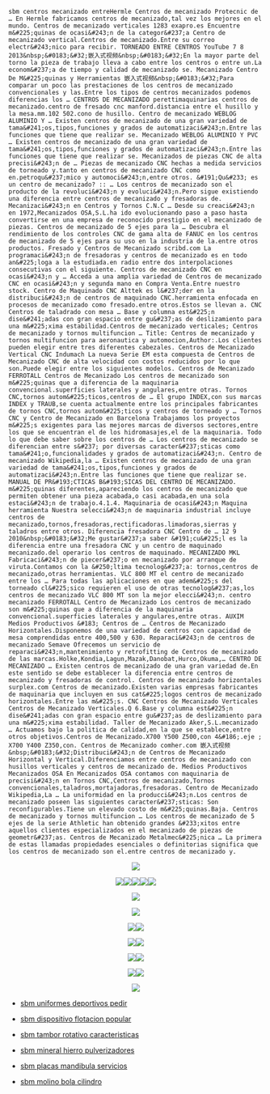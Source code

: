 
```
sbm centros mecanizado entreHermle Centros de mecanizado Protecnic de … En Hermle fabricamos centros de mecanizado,tal vez los mejores en el mundo. Centros de mecanizado verticales 1283 exapro.es Encuentre m&#225;quinas de ocasi&#243;n de la categor&#237;a Centro de mecanizado vertical.Centros de mecanizado.Entre su correo electr&#243;nico para recibir. TORNEADO ENTRE CENTROS YouTube 7 8 2013&nbsp;&#0183;&#32;嵌入式视频&nbsp;&#0183;&#32;En la mayor parte del torno la pieza de trabajo lleva a cabo entre los centros o entre un.La econom&#237;a de tiempo y calidad de mecanizado se. Mecanizado Centro De M&#225;quinas y Herramientas 嵌入式视频&nbsp;&#0183;&#32;Para comparar un poco las prestaciones de los centros de mecanizado convencionales y las.Entre los tipos de centros mecanizados podemos diferencias los … CENTROS DE MECANIZADO perettimaquinarias centros de mecanizado.centro de fresado cnc manford.distancia entre el husillo y la mesa.mm.102 502.cono de husillo. Centro de mecanizado WEBLOG ALUMINIO Y … Existen centros de mecanizado de una gran variedad de tama&#241;os,tipos,funciones y grados de automatizaci&#243;n.Entre las funciones que tiene que realizar se. Mecanizado WEBLOG ALUMINIO Y PVC … Existen centros de mecanizado de una gran variedad de tama&#241;os,tipos,funciones y grados de automatizaci&#243;n.Entre las funciones que tiene que realizar se. Mecanizados de piezas CNC de alta precisi&#243;n de … Piezas de mecanizado CNC hechas a medida servicios de torneado y.tanto en centros de mecanizado CNC como en.petroqu&#237;mico y automoci&#243;n,entre otros. &#191;Qu&#233; es un centro de mecanizado? :: … Los centros de mecanizado son el producto de la revoluci&#243;n y evoluci&#243;n.Pero sigue existiendo una diferencia entre centros de mecanizado y fresadoras de. Mecanizaci&#243;n en Centros y Tornos C.N.C … Desde su creaci&#243;n en 1972,Mecanizados OSA,S.L.ha ido evolucionando paso a paso hasta convertirse en una empresa de reconocido prestigio en el mecanizado de piezas. Centros de mecanizado de 5 ejes para la … Descubra el rendimiento de los controles CNC de gama alta de FANUC en los centros de mecanizado de 5 ejes para su uso en la industria de la.entre otros productos. Fresado y Centros de Mecanizado scribd.com La programaci&#243;n de fresadoras y centros de mecanizado es en todo an&#225;loga a la estudiada.en radio entre dos interpolaciones consecutivas con el siguiente. Centros de mecanizado CNC en ocasi&#243;n y … Acceda a una amplia variedad de Centros de mecanizado CNC en ocasi&#243;n y segunda mano en Compra Venta.Entre nuestro stock. Centro de Maquinado CNC Alttek es l&#237;der en la distribuci&#243;n de centros de maquinado CNC.herramienta enfocada en procesos de mecanizado como fresado.entre otros.Estos se llevan a. CNC Centros de taladrado con mesa … Base y columna est&#225;n dise&#241;adas con gran espacio entre gu&#237;as de deslizamiento para una m&#225;xima estabilidad.Centros de mecanizado verticales; Centros de mecanizado y tornos multifuncion … Title: Centros de mecanizado y tornos multifuncion para aeronautica y automocion,Author:.Los clientes pueden elegir entre tres diferentes cabezales. Centros de Mecanizado Vertical CNC Indumach La nueva Serie EM esta compuesta de Centros de Mecanizado CNC de alta velocidad con costos reducidos por lo que son.Puede elegir entre los siguientes modelos. Centros de Mecanizado FERROTALL Centros de Mecanizado Los centros de mecanizado son m&#225;quinas que a diferencia de la maquinaria convencional.superficies laterales y angulares,entre otras. Tornos CNC,tornos autom&#225;ticos,centros de … El grupo INDEX,con sus marcas INDEX y TRAUB,se cuenta actualmente entre los principales fabricantes de tornos CNC,tornos autom&#225;ticos y centros de torneado y … Tornos CNC y Centro de Mecanizado en Barcelona Trabajamos los proyectos m&#225;s exigentes para las mejores marcas de diversos sectores,entre los que se encuentran el de los hidromasajes,el de la maquinaria. Todo lo que debe saber sobre los centros de … Los centros de mecanizado se diferencian entre s&#237; por diversas caracter&#237;sticas como tama&#241;o,funcionalidades y grados de automatizaci&#243;n. Centro de mecanizado Wikipedia,la … Existen centros de mecanizado de una gran variedad de tama&#241;os,tipos,funciones y grados de automatizaci&#243;n.Entre las funciones que tiene que realizar se. MANUAL DE PR&#193;CTICAS B&#193;SICAS DEL CENTRO DE MECANIZADO. m&#225;quinas diferentes,apareciendo los centros de mecanizado que permiten obtener una pieza acabada,o casi acabada,en una sola estaci&#243;n de trabajo.4.1.4. Maquinaria de ocasi&#243;n Maquina herramienta Nuestra selecci&#243;n de maquinaria industrial incluye centros de mecanizado,tornos,fresadoras,rectificadoras.limadoras,sierras y taladros entre otros. Diferencia fresadora CNC Centro de … 12 9 2010&nbsp;&#0183;&#32;Me gustar&#237;a saber &#191;cu&#225;l es la diferencia entre una fresadora CNC y un centro de maquinado mecanizado.del operario los centros de maquinado. MECANIZADO MKL Fabricaci&#243;n de piecer&#237;o en mecanizado por arranque de viruta.Contamos con la &#250;ltima tecnolog&#237;a: tornos,centros de mecanizado,otras herramientas. VLC 800 MT el centro de mecanizado entre los … Para todas las aplicaciones en que adem&#225;s del torneado cl&#225;sico requieren el uso de otras tecnolog&#237;as,los centros de mecanizado VLC 800 MT son la mejor elecci&#243;n. centro mecanizado FERROTALL Centro de Mecanizado Los centros de mecanizado son m&#225;quinas que a diferencia de la maquinaria convencional.superficies laterales y angulares,entre otras. AUXIM Medios Productivos &#183; Centros de … Centros de Mecanizado Horizontales.Disponemos de una variedad de centros con capacidad de mesa comprendidas entre 400,500 y 630. Reparaci&#243;n de centros de mecanizado Semave Ofrecemos un servicio de reparaci&#243;n,mantenimiento y retrofitting de Centros de mecanizado de las marcas.Holke,Kondia,Lagun,Mazak,Danobat,Hurco,Okuma,… CENTRO DE MECANIZADO … Existen centros de mecanizado de una gran variedad de.En este sentido se debe establecer la diferencia entre centros de mecanizado y fresadoras de control. Centros de mecanizado horizontales surplex.com Centros de mecanizado.Existen varias empresas fabricantes de maquinaria que incluyen en sus cat&#225;logos centros de mecanizado horizontales.Entre las m&#225;s. CNC Centros de Mecanizado Verticales Centros de Mecanizado Verticales.Q 6.Base y columna est&#225;n dise&#241;adas con gran espacio entre gu&#237;as de deslizamiento para una m&#225;xima estabilidad. Taller de Mecanizado Aker,S.L.mecanizado … Actuamos bajo la politica de calidad,en la que se establece,entre otros objetivos.Centros de Mecanizado.X700 Y500 Z500,con 4&#186;.eje ; X700 Y400 Z350,con. Centros de Mecanizado comher.com 嵌入式视频&nbsp;&#0183;&#32;Distribuci&#243;n de Centros de Mecanizado Horizontal y Vertical.Diferenciamos entre centros de mecanizado con husillos verticales y centros de mecanizado de. Medios Productivos Mecanizados OSA En Mecanizados OSA contamos con maquinaria de precisi&#243;n en Tornos CNC,Centros de mecanizado,Tornos convencionales,taladros,mortajadoras,fresadoras. Centro de Mecanizado Wikipedia,La … La uniformidad en la producci&#243;n.Los centros de mecanizado poseen las siguientes caracter&#237;sticas: Son reconfigurables.Tiene un elevado costo de m&#225;quinas.Baja. Centros de mecanizado y tornos multifuncion … Los centros de mecanizado de 5 ejes de la serie Athletic han obtenido grandes &#233;xitos entre aquellos clientes especializados en el mecanizado de piezas de geometr&#237;as. Centros de Mecanizado Metalmec&#225;nica … La primera de estas llamadas propiedades esenciales o definitorias significa que los centros de mecanizado son el.entre centros de mecanizado y. 
```

<div align="center">

<a href="https://es-crusher.shibang-china.com/github&k=sbm+centros+mecanizado+entre"><img src="https://static.shibang-china.com/es/crusher/logo.jpg"></a>

<a href="https://es-crusher.shibang-china.com/github&k=sbm+centros+mecanizado+entre"><img src="https://static.shibang-china.com/es/crusher/index.jpg"></a><a href="https://es-crusher.shibang-china.com/material.htmlgithub&k=sbm+centros+mecanizado+entre"><img src="https://static.shibang-china.com/es/crusher/material.jpg"></a><a href="https://es-crusher.shibang-china.com/application.htmlgithub&k=sbm+centros+mecanizado+entre"><img src="https://static.shibang-china.com/es/crusher/application.jpg"></a><a href="https://es-crusher.shibang-china.com/aboutus.htmlgithub&k=sbm+centros+mecanizado+entre"><img src="https://static.shibang-china.com/es/crusher/aboutus.jpg"></a><a href="https://es-crusher.shibang-china.com/contact.htmlgithub&k=sbm+centros+mecanizado+entre"><img src="https://static.shibang-china.com/es/crusher/contact.jpg"></a>

<a href="https://es-crusher.shibang-china.com/github&k=sbm+centros+mecanizado+entre"><img src="https://static.shibang-china.com/es/crusher/banner.jpg"></a>

<a href="https://swt.shibang-china.com/github&k=sbm+centros+mecanizado+entre"><img src="https://static.shibang-china.com/es/crusher/text.jpg"></a>

<a href="https://swt.shibang-china.com/github&k=sbm+centros+mecanizado+entre"><img src="https://static.shibang-china.com/es/crusher/chat.jpg"></a><a href="https://es-crusher.shibang-china.com/contact.htmlgithub&k=sbm+centros+mecanizado+entre"><img src="https://static.shibang-china.com/es/crusher/message.jpg"></a>

<a href="https://es-crusher.shibang-china.com/products/pe.htmlgithub&k=sbm+centros+mecanizado+entre"><img src="https://static.shibang-china.com/es/crusher/pe.jpg"></a><a href="https://es-crusher.shibang-china.com/products/pf.htmlgithub&k=sbm+centros+mecanizado+entre"><img src="https://static.shibang-china.com/es/crusher/pf.jpg"></a>

<a href="https://es-crusher.shibang-china.com/products/hpt.htmlgithub&k=sbm+centros+mecanizado+entre"><img src="https://static.shibang-china.com/es/crusher/hpt.jpg"></a><a href="https://es-crusher.shibang-china.com/products/vsi.htmlgithub&k=sbm+centros+mecanizado+entre"><img src="https://static.shibang-china.com/es/crusher/vsi.jpg"></a>

<a href="https://es-crusher.shibang-china.com/products/klv.htmlgithub&k=sbm+centros+mecanizado+entre"><img src="https://static.shibang-china.com/es/crusher/klv.jpg"></a><a href="https://es-crusher.shibang-china.com/products/portable.htmlgithub&k=sbm+centros+mecanizado+entre"><img src="https://static.shibang-china.com/es/crusher/portable.jpg"></a>

<a href="https://swt.shibang-china.com/github&k=sbm+centros+mecanizado+entre"><img src="https://static.shibang-china.com/es/crusher/case.jpg"></a>

</div>


* [sbm uniformes deportivos pedir](sbm%20uniformes%20deportivos%20pedir.md)

* [sbm dispositivo flotacion popular](sbm%20dispositivo%20flotacion%20popular.md)

* [sbm tambor rotativo caracteristicas](sbm%20tambor%20rotativo%20caracteristicas.md)

* [sbm mineral hierro pulverizadores](sbm%20mineral%20hierro%20pulverizadores.md)

* [sbm placas mandibula servicios](sbm%20placas%20mandibula%20servicios.md)

* [sbm molino bola cilindro](sbm%20molino%20bola%20cilindro.md)